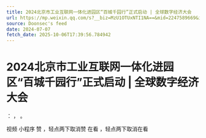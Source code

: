 ```yaml
---
title: 2024北京市工业互联网一体化进园区“百城千园行”正式启动 | 全球数字经济大会
url: https://mp.weixin.qq.com/s?__biz=MzU1OTUxNTI1NA==&mid=2247589669&idx=1&sn=5e02f5d7417dd871f26609ab0aa78297
source: Doonsec's feed
date: 2024-07-07
fetch_date: 2025-10-06T17:39:56.784942
---
```


# 2024北京市工业互联网一体化进园区“百城千园行”正式启动 | 全球数字经济大会

：
，
。

视频
小程序
赞
，轻点两下取消赞
在看
，轻点两下取消在看